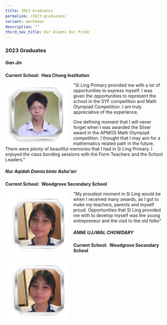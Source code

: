 ```yaml
---
title: 2023 Graduates
permalink: /2023-graduates/
variant: markdown
description: ""
third_nav_title: Our Alumni Our Pride
---
```

### 2023 Graduates
##### Gan Jin
**Current School: &nbsp;Hwa Chong Institution**

<img align="left" style="width:200px;margin-right:15px" src="/images/Gan_Jin.png"> 

"Si Ling Primary provided me with a lot of opportunities to express myself. I was given the opportunities to represent the school in the SYF competition and Math Olympiad Competition. I am truly appreciative of the experience.

One defining moment that I will never forget when I was awarded the Silver award in the APMOS Math Olympiad competition. I thought that I may aim for a mathematics related path in the future. There were plenty of beautiful memories that I had in Si Ling Primary. I enjoyed the class bonding sessions with the Form Teachers and the School Leaders."

##### Nur Aqidah Damia binte Asha'ari

**Current School: &nbsp;Woodgrove Secondary School**

<img align="left" style="width:200px;margin-right:15px" src="/images/Nur_Aqidah.png">

"My proudest moment in Si Ling would be when I received many awards, as I got to make my teachers, parents and myself proud. Opportunities that Si Ling provided me with to develop myself was the young entrepreneur and the visit to the old folks"

##### ANNE UJJWAL CHOWDARY

**Current School: &nbsp;Woodgrove Secondary School**

<img align="left" style="width:200px;margin-right:15px" src="/images/Nur_Aqidah.png">
